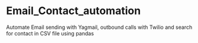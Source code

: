 # Email_Contact_automation
Automate Email sending with Yagmail, outbound calls with Twilio and search for contact in CSV file using pandas
